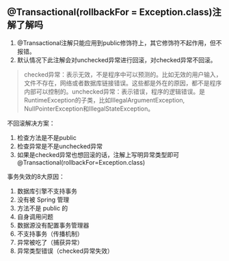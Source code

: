 ## @Transactional(rollbackFor = Exception.class)注解了解吗
1. @Transactional注解只能应用到public修饰符上，其它修饰符不起作用，但不报错。
2. 默认情况下此注解会对unchecked异常进行回滚，对checked异常不回滚。

> checked异常：表示无效，不是程序中可以预测的。比如无效的用户输入，文件不存在，网络或者数据库链接错误。这些都是外在的原因，都不是程序内部可以控制的。unchecked异常：表示错误，程序的逻辑错误。是RuntimeException的子类，比如IllegalArgumentException, NullPointerException和IllegalStateException。

不回滚解决方案：
1. 检查方法是不是public
2. 检查异常是不是unchecked异常
3. 如果是checked异常也想回滚的话，注解上写明异常类型即可@Transactional(rollbackFor=Exception.class)

事务失效的8大原因：
1. 数据库引擎不支持事务
2. 没有被 Spring 管理
3. 方法不是 public 的
4. 自身调用问题
5. 数据源没有配置事务管理器
6. 不支持事务（传播机制）
7. 异常被吃了（捕获异常）
8. 异常类型错误（checked异常失效）